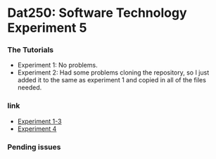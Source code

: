 # Dat250: Software Technology Experiment 5

### The Tutorials
* Experiment 1: No problems. 
* Experiment 2: Had some problems cloning the repository, so I just added it to the same as experiment 1 and copied in
all of the files needed.


### link
* [Experiment 1-3](https://github.com/puj009/demo)
* [Experiment 4]()


### Pending issues